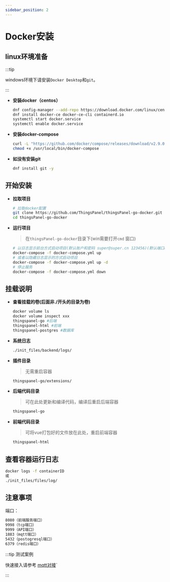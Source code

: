 ```yaml
---
sidebar_position: 2
---
```


# Docker安装

## linux环境准备

:::tip

windows环境下请安装`Docker Desktop`和`git`。

:::

- **安装docker（centos）**

    ```bash showLineNumbers
    dnf config-manager --add-repo https://download.docker.com/linux/centos/docker-ce.repo
    dnf install docker-ce docker-ce-cli containerd.io
    systemctl start docker.service
    systemctl enable docker.service
    ```

- **安装docker-compose**

    ```bash showLineNumbers
    curl -L "https://github.com/docker/compose/releases/download/v2.9.0/docker-compose-$(uname -s)-$(uname -m)" -o /usr/local/bin/docker-compose
    chmod +x /usr/local/bin/docker-compose
    ```

- **如没有安装git**

    ```bash
    dnf install git -y
    ```

## 开始安装

- **拉取项目**

    ```bash showLineNumbers
    # 拉取docker配置
    git clone https://github.com/ThingsPanel/thingsPanel-go-docker.git
    cd thingsPanel-go-docker
    ```

- **运行项目**

    > 在`thingsPanel-go-docker`目录下(win需要打开`cmd` 窗口)

    ```bash showLineNumbers
    # 以日志显示前台方式启动项目(默认账户和密码 super@super.cn 123456)(默认端口8080)
    docker-compose -f docker-compose.yml up
    # 或者以隐藏日志显示的方式启动项目
    docker-compose -f docker-compose.yml up -d
    # 停止服务
    docker-compose -f docker-compose.yml down
    ```

## 挂载说明

- **查看挂载的卷(后面非./开头的目录为卷)**

    ```bash
    docker volume ls
    docker volume inspect xxx
    thingspanel-go #后端
    thingspanel-html #前端
    thingspanel-postgres #数据库
    ```

- **系统日志**

    ```bash
    ./init_files/backend/logs/
    ```

- **插件目录**
    > 无需重启容器

    ```bash
    thingspanel-go/extensions/
    ```

- **后端代码目录**
    > 可在此处更新和编译代码，编译后重启后端容器

    ```bash
    thingspanel-go
    ```

- **前端代码目录**
    > 可将vue打包好的文件放在此处，重启前端容器

    ```bash
    thingspanel-html
    ```

## 查看容器运行日志

```bash showLineNumbers
docker logs -f containerID
或
./init_files/files/log/
```

## 注意事项

端口：

```bash showLineNumbers
8080（前端服务端口）
9998（tcp端口）
9999（API端口）
1883（mqtt端口）
5432（postogresql端口）
6379（redis端口）
```
 

:::tip 测试案例

快速接入请参考
[mqtt对接](../equipment-access/mqtt)`

:::
